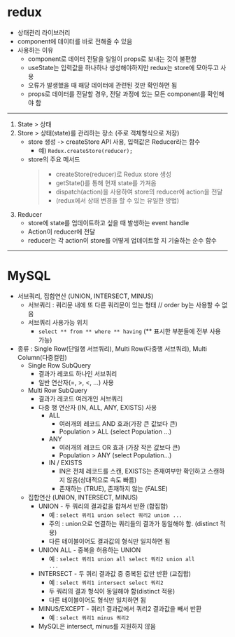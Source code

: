 # redux
* 상태관리 라이브러리
* component에 데이터를 바로 전해줄 수 있음
* 사용하는 이유
  * component로 데이터 전달을 일일이 props로 보내는 것이 불편함
  * useState는 입력값을 하나하나 생성해야하지만 redux는 store에 모아두고 사용
  * 오류가 발생했을 때 해당 데이터에 관련된 것만 확인하면 됨
  * props로 데이터를 전달할 경우, 전달 과정에 있는 모든 component를 확인해야 함
---

1. State > 상태
2. Store > 상태(state)를 관리하는 장소 (주로 객체형식으로 저장)
    * store 생성 -> createStore API 사용, 입력값은 Reducer라는 함수
      - 예) <code>Redux.createStore(reducer);</code>
    * store의 주요 메서드
      > - createStore(reducer)로 Redux store 생성
      > - getState()를 통해 현재 state를 가져옴
      > - dispatch(action)을 사용하여 store의 reducer에 action을 전달
      > - (redux에서 상태 변경을 할 수 있는 유일한 방법)
3. Reducer
    * store에 state를 업데이트하고 싶을 때 발생하는 event handle
    * Action이 reducer에 전달
    * reducer는 각 action이 store를 어떻게 업데이트할 지 기술하는 순수 함수
---

# MySQL
* 서브쿼리, 집합연산 (UNION, INTERSECT, MINUS)
  * 서브쿼리 : 쿼리문 내에 또 다른 쿼리문이 있는 형태 // order by는 사용할 수 없음
  * 서브쿼리 사용가능 위치
    * <code>select ** from ** where ** having</code> (** 표시한 부분들에 전부 사용 가능)
* 종류 : Single Row(단일행 서브쿼리), Multi Row(다중행 서브쿼리), Multi Column(다중컬럼)
  * Single Row SubQuery
    * 결과가 레코드 하나인 서브쿼리
    * 일반 연산자(=, >, <, ...) 사용
  * Multi Row SubQuery
    * 결과가 레코드 여러개인 서브쿼리
    * 다중 행 연산자 (IN, ALL, ANY, EXISTS) 사용
      * ALL 
        * 여러개의 레코드 AND 효과(가장 큰 값보다 큰)
        * Population > ALL (select Population ...) 
      * ANY 
        * 여러개의 레코드 OR 효과 (가장 작은 값보다 큰)
        * Population > ANY (select Population...)
      * IN / EXISTS
        * IN은 전체 레코드를 스캔, EXISTS는 존재여부만 확인하고 스캔하지 않음(상대적으로 속도 빠름)
        * 존재하는 (TRUE), 존재하지 않는 (FALSE)
  * 집합연산 (UNION, INTERSECT, MINUS)
    * UNION - 두 쿼리의 결과값을 합쳐서 반환 (합집합)
      * 예 : <code>select 쿼리1 union select 쿼리2 union ...</code>
      * 주의 : union으로 연결하는 쿼리들의 결과가 동일해야 함. (distinct 적용)
      * 다른 테이블이어도 결과값의 형식만 일치하면 됨
    * UNION ALL - 중복을 허용하는 UNION
      * 예 : <code>select 쿼리1 union all select 쿼리2 union all ...</code>
    * INTERSECT - 두 쿼리 결과값 중 중복된 값만 반환 (교집합)
      * 예 : <code>select 쿼리1 intersect select 쿼리2</code>
      * 두 쿼리의 결과 형식이 동일해야 함(distinct 적용)
      * 다른 테이블이어도 형식만 일치하면 됨
    * MINUS/EXCEPT - 쿼리1 결과값에서 쿼리2 결과값을 빼서 반환
      * 예 : <code>select 쿼리1 minus 쿼리2</code>
    * MySQL은 intersect, minus를 지원하지 않음